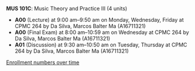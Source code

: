 **MUS 101C**: Music Theory and Practice III (4 units)

- **A00** (Lecture) at 9:00 am–9:50 am on Monday, Wednesday, Friday at CPMC 264 by Da Silva, Marcos Balter Ma (A16711321)
- **A00** (Final Exam) at 8:00 am–10:59 am on Wednesday at CPMC 264 by Da Silva, Marcos Balter Ma (A16711321)
- **A01** (Discussion) at 9:30 am–10:50 am on Tuesday, Thursday at CPMC 264 by Da Silva, Marcos Balter Ma (A16711321)

[Enrollment numbers over time](./MUS101C.tsv)
